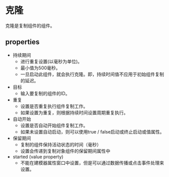 # 克隆

克隆是复制组件的组件。

## properties
- 持续期间
  - 进行重复设置(以毫秒为单位)。
  - 最小值为500毫秒。
  - 一旦启动此组件，就会执行克隆。即，持续时间值不应用于初始组件复制的延迟。
- 目标
  - 输入要复制的组件的ID。
- 重复
  - 设置是否重复执行组件复制工作。
  - 如果设置为重复，则根据持续时间设置周期重复执行。
- 自动开始
  - 设置是否自动开始组件复制工作。
  - 如果未设置自动启动，则可以使用true / false启动或终止启动或值属性。
- 保留期间
  - 复制的组件保持活动状态的时间（毫秒）
  - 设置会传递到复制对象组件的保留期间属性中
- started (value property)
  - 不能在建模器属性窗口中设置，但是可以通过数据传播或点击事件处理来设置。